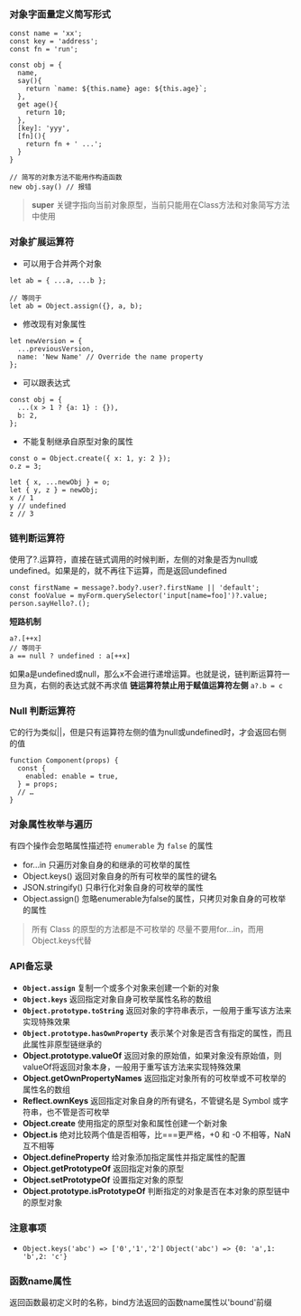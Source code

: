 ### 对象字面量定义简写形式
```
const name = 'xx';
const key = 'address';
const fn = 'run';

const obj = {
  name,
  say(){
    return `name: ${this.name} age: ${this.age}`;
  },
  get age(){
    return 10;
  },
  [key]: 'yyy',
  [fn](){
    return fn + ' ...';
  }
}

// 简写的对象方法不能用作构造函数
new obj.say() // 报错
```
> **super** 关键字指向当前对象原型，当前只能用在Class方法和对象简写方法中使用


### 对象扩展运算符
- 可以用于合并两个对象  
```
let ab = { ...a, ...b };

// 等同于
let ab = Object.assign({}, a, b);
```
- 修改现有对象属性  
```
let newVersion = {
  ...previousVersion,
  name: 'New Name' // Override the name property
};
```
- 可以跟表达式
```
const obj = {
  ...(x > 1 ? {a: 1} : {}),
  b: 2,
};
```
- 不能复制继承自原型对象的属性
```
const o = Object.create({ x: 1, y: 2 });
o.z = 3;

let { x, ...newObj } = o;
let { y, z } = newObj;
x // 1
y // undefined
z // 3
```


### 链判断运算符
使用了?.运算符，直接在链式调用的时候判断，左侧的对象是否为null或undefined。如果是的，就不再往下运算，而是返回undefined  
```
const firstName = message?.body?.user?.firstName || 'default';
const fooValue = myForm.querySelector('input[name=foo]')?.value;
person.sayHello?.();
```
**短路机制**  
```
a?.[++x]
// 等同于
a == null ? undefined : a[++x]
```
如果a是undefined或null，那么x不会进行递增运算。也就是说，链判断运算符一旦为真，右侧的表达式就不再求值
**链运算符禁止用于赋值运算符左侧** `a?.b = c`  


### Null 判断运算符
它的行为类似||，但是只有运算符左侧的值为null或undefined时，才会返回右侧的值
```
function Component(props) {
  const {
    enabled: enable = true,
  } = props;
  // …
}
```


### 对象属性枚举与遍历
有四个操作会忽略属性描述符 `enumerable` 为 `false` 的属性
- for...in 只遍历对象自身的和继承的可枚举的属性
- Object.keys() 返回对象自身的所有可枚举的属性的键名
- JSON.stringify() 只串行化对象自身的可枚举的属性
- Object.assign() 忽略enumerable为false的属性，只拷贝对象自身的可枚举的属性
> 所有 Class 的原型的方法都是不可枚举的
> 尽量不要用for...in，而用Object.keys代替


### API备忘录
- **`Object.assign`** 复制一个或多个对象来创建一个新的对象
- **`Object.keys`** 返回指定对象自身可枚举属性名称的数组
- **`Object.prototype.toString`** 返回对象的字符串表示，一般用于重写该方法来实现特殊效果
- **`Object.prototype.hasOwnProperty`** 表示某个对象是否含有指定的属性，而且此属性非原型链继承的
- **Object.prototype.valueOf** 返回对象的原始值，如果对象没有原始值，则valueOf将返回对象本身，一般用于重写该方法来实现特殊效果
- **Object.getOwnPropertyNames** 返回指定对象所有的可枚举或不可枚举的属性名的数组
- **Reflect.ownKeys** 返回指定对象自身的所有键名，不管键名是 Symbol 或字符串，也不管是否可枚举
- **Object.create** 使用指定的原型对象和属性创建一个新对象
- **Object.is** 绝对比较两个值是否相等，比===更严格，+0 和 -0 不相等，NaN 互不相等
- **Object.defineProperty** 给对象添加指定属性并指定属性的配置
- **Object.getPrototypeOf** 返回指定对象的原型
- **Object.setPrototypeOf** 设置指定对象的原型
- **Object.prototype.isPrototypeOf** 判断指定的对象是否在本对象的原型链中的原型对象


### 注意事项
- `Object.keys('abc') => ['0','1','2']` `Object('abc') => {0: 'a',1: 'b',2: 'c'}`



### 函数name属性
返回函数最初定义时的名称，bind方法返回的函数name属性以'bound'前缀



